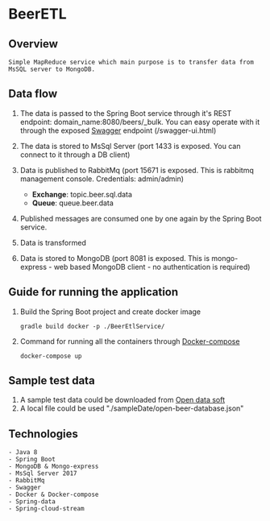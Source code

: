 # BeerETL

## Overview

	Simple MapReduce service which main purpose is to transfer data from MsSQL server to MongoDB.

## Data flow

1. The data is passed to the Spring Boot service through it's REST endpoint: domain_name:8080/beers/_bulk. You can easy operate with it through the exposed [Swagger](https://swagger.io/) endpoint (/swagger-ui.html)

2. The data is stored to MsSql Server (port 1433 is exposed. You can connect to it through a DB client)
	
3. Data is published to RabbitMq (port 15671 is exposed. This is rabbitmq management console. Credentials: admin/admin) 
	- **Exchange**: topic.beer.sql.data
	- **Queue**: queue.beer.data
	
4. Published messages are consumed one by one again by the Spring Boot service. 
	
5. Data is transformed
	
6. Data is stored to MongoDB (port 8081 is exposed. This is mongo-express - web based MongoDB client - no authentication is required)


## Guide for running the application

1. Build the Spring Boot project and create docker image
	``` CMD
	gradle build docker -p ./BeerEtlService/
	```
2. Command for running all the containers through [Docker-compose](https://docs.docker.com/compose/)
	``` CMD
	docker-compose up
	```

## Sample test data

1. A sample test data could be downloaded from [Open data soft](https://data.opendatasoft.com/explore/dataset/open-beer-database%40public-us/export/?dataChart=eyJxdWVyaWVzIjpbeyJjb25maWciOnsiZGF0YXNldCI6Im9wZW4tYmVlci1kYXRhYmFzZUBwdWJsaWMtdXMiLCJvcHRpb25zIjp7fX0sImNoYXJ0cyI6W3sidHlwZSI6ImxpbmUiLCJmdW5jIjoiQVZHIiwieUF4aXMiOiJhYnYiLCJzY2llbnRpZmljRGlzcGxheSI6dHJ1ZSwiY29sb3IiOiIjMkMzRjU2In1dLCJ4QXhpcyI6Imxhc3RfbW9kIiwibWF4cG9pbnRzIjoiIiwidGltZXNjYWxlIjoieWVhciIsInNvcnQiOiIifV0sImRpc3BsYXlMZWdlbmQiOnRydWV9&location=2,16.98232,9.498&basemap=mapbox.light)
2. A local file could be used "./sampleDate/open-beer-database.json"

## Technologies

	- Java 8
	- Spring Boot
	- MongoDB & Mongo-express
	- MsSql Server 2017
	- RabbitMq
	- Swagger
	- Docker & Docker-compose
	- Spring-data
	- Spring-cloud-stream
